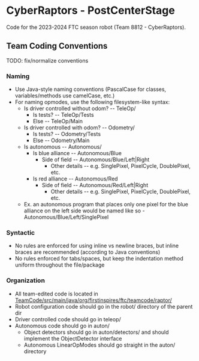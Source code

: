 # CyberRaptors - PostCenterStage

Code for the 2023-2024 FTC season robot (Team 8812 - CyberRaptors).

## Team Coding Conventions

TODO: fix/normalize conventions

### Naming
- Use Java-style naming conventions (PascalCase for classes, variables/methods use camelCase, etc.)
- For naming opmodes, use the following filesystem-like syntax:
  - Is driver controlled without odom? -- TeleOp/
    - Is tests? -- TeleOp/Tests
    - Else -- TeleOp/Main
  - Is driver controlled with odom? -- Odometry/
    - Is tests? -- Odometry/Tests
    - Else -- Odometry/Main
  - Is autonomous -- Autonomous/
    - Is blue alliance -- Autonomous/Blue
      - Side of field -- Autonomous/Blue/Left|Right
        - Other details -- e.g. SinglePixel, PixelCycle, DoublePixel, etc.
    - Is red alliance -- Autonomous/Red
      - Side of field -- Autonomous/Red/Left|Right
        - Other details -- e.g. SinglePixel, PixelCycle, DoublePixel, etc.
  - Ex. an autonomous program that places only one pixel for the blue alliance on the left side would be named like so - Autonomous/Blue/Left/SinglePixel

### Syntactic
- No rules are enforced for using inline vs newline braces, but inline braces are recommended (according to Java conventions)
- No rules enforced for tabs/spaces, but keep the indentation method uniform throughout the file/package

### Organization
- All team-edited code is located in [TeamCode/src/main/java/org/firstinspires/ftc/teamcode/raptor/](https://github.com/User0332/CenterStage8812/tree/master/TeamCode/src/main/java/org/firstinspires/ftc/teamcode/raptor)
- Robot configuration code should go in the robot/ directory of the parent dir
- Driver controlled code should go in teleop/
- Autonomous code should go in auton/
  - Object detectors should go in auton/detectors/ and should implement the ObjectDetector<TLabelEnum> interface
  - Autonomous LinearOpModes should go straight in the auton/ directory
